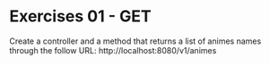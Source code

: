 # Exercises 01 - GET

Create a controller and a method that returns a list of animes names
through the follow URL: http://localhost:8080/v1/animes
